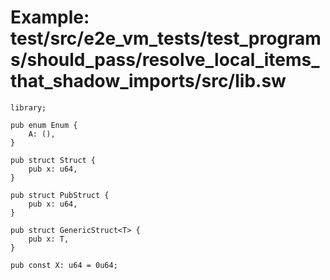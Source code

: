 # Example: test/src/e2e_vm_tests/test_programs/should_pass/resolve_local_items_that_shadow_imports/src/lib.sw

```sway
library;

pub enum Enum {
    A: (),
}

pub struct Struct {
    pub x: u64,
}

pub struct PubStruct {
    pub x: u64,
}

pub struct GenericStruct<T> {
    pub x: T,
}

pub const X: u64 = 0u64;
```
